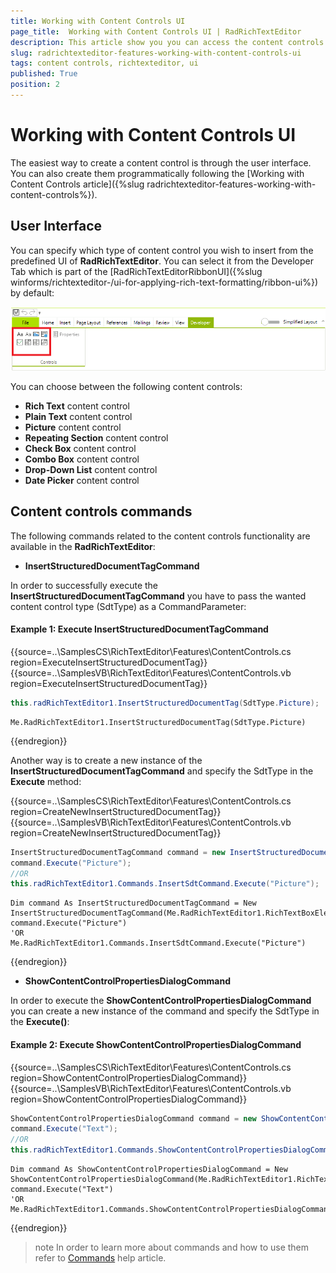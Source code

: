 ```yaml
---
title: Working with Content Controls UI
page_title:  Working with Content Controls UI | RadRichTextEditor
description: This article show you you can access the content controls in UI
slug: radrichtexteditor-features-working-with-content-controls-ui
tags: content controls, richtexteditor, ui
published: True
position: 2
---
```


# Working with Content Controls UI

The easiest way to create a content control is through the user interface. You can also create them programmatically following the [Working with Content Controls article]({%slug radrichtexteditor-features-working-with-content-controls%}).

## User Interface

You can specify which type of content control you wish to insert from the predefined UI of __RadRichTextEditor__. You can select it from the Developer Tab which is part of the [RadRichTextEditorRibbonUI]({%slug winforms/richtexteditor-/ui-for-applying-rich-text-formatting/ribbon-ui%}) by default:

![working-with-content-controls-ui-001](images/working-with-content-controls-ui-001.png)

You can choose between the following content controls:

* __Rich Text__ content control
* __Plain Text__ content control
* __Picture__ content control
* __Repeating Section__ content control
* __Check Box__ content control
* __Combo Box__ content control
* __Drop-Down List__ content control
* __Date Picker__ content control

## Content controls commands

The following commands related to the content controls functionality are available in the __RadRichTextEditor__:

* __InsertStructuredDocumentTagCommand__

In order to successfully execute the __InsertStructuredDocumentTagCommand__ you have to pass the wanted content control type (SdtType) as a CommandParameter:

#### Example 1: Execute InsertStructuredDocumentTagCommand

{{source=..\SamplesCS\RichTextEditor\Features\ContentControls.cs region=ExecuteInsertStructuredDocumentTag}} 
{{source=..\SamplesVB\RichTextEditor\Features\ContentControls.vb region=ExecuteInsertStructuredDocumentTag}} 

````C# 
this.radRichTextEditor1.InsertStructuredDocumentTag(SdtType.Picture);

````
````VB.NET 
Me.RadRichTextEditor1.InsertStructuredDocumentTag(SdtType.Picture)

````

{{endregion}}

Another way is to create a new instance of the __InsertStructuredDocumentTagCommand__ and specify the SdtType in the __Execute__ method:

{{source=..\SamplesCS\RichTextEditor\Features\ContentControls.cs region=CreateNewInsertStructuredDocumentTag}} 
{{source=..\SamplesVB\RichTextEditor\Features\ContentControls.vb region=CreateNewInsertStructuredDocumentTag}} 

````C# 
InsertStructuredDocumentTagCommand command = new InsertStructuredDocumentTagCommand(this.radRichTextEditor1.RichTextBoxElement);
command.Execute("Picture");
//OR
this.radRichTextEditor1.Commands.InsertSdtCommand.Execute("Picture");

````
````VB.NET 
Dim command As InsertStructuredDocumentTagCommand = New InsertStructuredDocumentTagCommand(Me.RadRichTextEditor1.RichTextBoxElement)
command.Execute("Picture")
'OR
Me.RadRichTextEditor1.Commands.InsertSdtCommand.Execute("Picture")

````

{{endregion}}


* __ShowContentControlPropertiesDialogCommand__

In order to execute the __ShowContentControlPropertiesDialogCommand__ you can create a new instance of the command and specify the SdtType in the __Execute()__:

#### Example 2: Execute ShowContentControlPropertiesDialogCommand

{{source=..\SamplesCS\RichTextEditor\Features\ContentControls.cs region=ShowContentControlPropertiesDialogCommand}} 
{{source=..\SamplesVB\RichTextEditor\Features\ContentControls.vb region=ShowContentControlPropertiesDialogCommand}} 

````C# 
ShowContentControlPropertiesDialogCommand command = new ShowContentControlPropertiesDialogCommand(this.radRichTextEditor1.RichTextBoxElement);
command.Execute("Text");
//OR
this.radRichTextEditor1.Commands.ShowContentControlPropertiesDialogCommand.Execute("Text");

````
````VB.NET 
Dim command As ShowContentControlPropertiesDialogCommand = New ShowContentControlPropertiesDialogCommand(Me.RadRichTextEditor1.RichTextBoxElement)
command.Execute("Text")
'OR
Me.RadRichTextEditor1.Commands.ShowContentControlPropertiesDialogCommand.Execute("Text")

````

{{endregion}}

>note In order to learn more about commands and how to use them refer to [Commands](https://docs.telerik.com/devtools/winforms/controls/richtexteditor/features/commands) help article.

